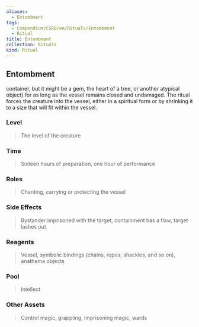 ```yaml
---
aliases:
  - Entombment
tags:
  - Compendium/CSRD/en/Rituals/Entombment
  - Ritual
title: Entombment
collection: Rituals
kind: Ritual
---
```

## Entombment  
container, but it might be a gem, the heart of a tree, or another atypical object) for as long as the vessel remains closed and undamaged. The ritual forces the creature into the vessel, either in a spiritual form or by shrinking it to a size that will fit within the vessel.   
### Level   
>The level of the creature   
### Time   
>Sixteen hours of preparation, one hour of performance   
### Roles   
>Chanting, carrying or protecting the vessel   
### Side Effects   
>Bystander imprisoned with the target, containment has a flaw, target lashes out   
### Reagents   
>Vessel, symbolic bindings (chains, ropes, shackles, and so on), anathema objects   
### Pool   
>Intellect   
### Other Assets   
>Control magic, grappling, imprisoning magic, wards  
  
  
